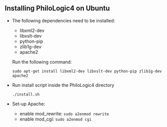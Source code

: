 ## Installing PhiloLogic4 on Ubuntu ##

* The following dependencies need to be installed:
  * libxml2-dev
  * libxslt-dev
  * python-pip
  * zlib1g-dev
  * apache2

  Run the following command:

  `sudo apt-get install libxml2-dev libxslt-dev python-pip zlib1g-dev apache2`
  
* Run install script inside the PhiloLogic4 directory

  `./install.sh`

* Set-up Apache:
  * enable mod_rewrite: `sudo a2enmod rewrite`
  * enable mod_cgi: `sudo a2enmod cgi`
